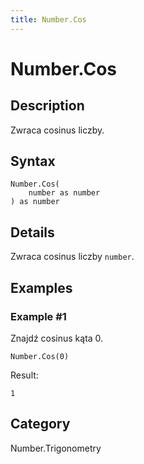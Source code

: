 ```yaml
---
title: Number.Cos
---
```


# Number.Cos


## Description

Zwraca cosinus liczby.


## Syntax

```powerquery
Number.Cos(
    number as number
) as number
```


## Details

Zwraca cosinus liczby <code>number</code>.


## Examples

### Example #1 
Znajdź cosinus kąta 0.
```powerquery
Number.Cos(0)
```

Result: 
```powerquery
1
```




## Category
Number.Trigonometry

